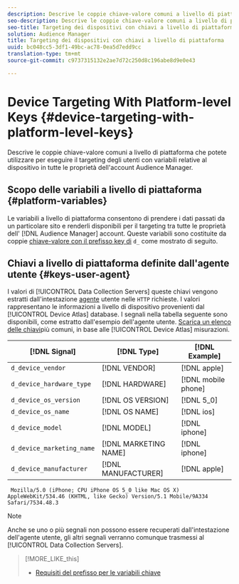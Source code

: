 ```yaml
---
description: Descrive le coppie chiave-valore comuni a livello di piattaforma che potete utilizzare per eseguire il targeting degli utenti con variabili relative al dispositivo in tutte le proprietà dell'account Audience Manager.
seo-description: Descrive le coppie chiave-valore comuni a livello di piattaforma che potete utilizzare per eseguire il targeting degli utenti con variabili relative al dispositivo in tutte le proprietà dell'account Audience Manager.
seo-title: Targeting dei dispositivi con chiavi a livello di piattaforma
solution: Audience Manager
title: Targeting dei dispositivi con chiavi a livello di piattaforma
uuid: bc048cc5-3df1-49bc-ac78-0ea5d7edd9cc
translation-type: tm+mt
source-git-commit: c9737315132e2ae7d72c250d8c196abe8d9e0e43

---
```



# Device Targeting With Platform-level Keys {#device-targeting-with-platform-level-keys}

Descrive le coppie chiave-valore comuni a livello di piattaforma che potete utilizzare per eseguire il targeting degli utenti con variabili relative al dispositivo in tutte le proprietà dell'account Audience Manager.

## Scopo delle variabili a livello di piattaforma {#platform-variables}

<!-- c_tb_device_targeting.xml -->

Le variabili a livello di piattaforma consentono di prendere i dati passati da un particolare sito e renderli disponibili per il targeting tra tutte le proprietà dell' [!DNL Audience Manager] account. Queste variabili sono costituite da coppie [chiave-valore con il prefisso key di](../../reference/key-value-pairs-explained.md) `d_` come mostrato di seguito.

## Chiavi a livello di piattaforma definite dall'agente utente {#keys-user-agent}

I valori di [!UICONTROL Data Collection Servers] queste chiavi vengono estratti dall'intestazione [agente](https://www.w3.org/Protocols/rfc2616/rfc2616-sec14.html#sec14.43) utente nelle `HTTP` richieste. I valori rappresentano le informazioni a livello di dispositivo provenienti dal [!UICONTROL Device Atlas] database. I segnali nella tabella seguente sono disponibili, come estratto dall'esempio dell'agente utente. [Scarica un elenco delle chiavi](assets/device_keys.csv)più comuni, in base alle [!UICONTROL Device Atlas] misurazioni.

| [!DNL Signal] | [!DNL Type] | [!DNL Example] |
|---|---|---|
| `d_device_vendor` | [!DNL VENDOR] | [!DNL apple] |
| `d_device_hardware_type` | [!DNL HARDWARE] | [!DNL mobile phone] |
| `d_device_os_version` | [!DNL OS VERSION] | [!DNL 5_0] |
| `d_device_os_name` | [!DNL OS NAME] | [!DNL ios] |
| `d_device_model` | [!DNL MODEL] | [!DNL iphone] |
| `d_device_marketing_name` | [!DNL MARKETING NAME] | [!DNL iphone] |
| `d_device_manufacturer` | [!DNL MANUFACTURER] | [!DNL apple] |

```
 Mozilla/5.0 (iPhone; CPU iPhone OS 5_0 like Mac OS X) AppleWebKit/534.46 (KHTML, like Gecko) Version/5.1 Mobile/9A334 Safari/7534.48.3
```

>[!NOTE]
>
>Anche se uno o più segnali non possono essere recuperati dall'intestazione dell'agente utente, gli altri segnali verranno comunque trasmessi al [!UICONTROL Data Collection Servers].

>[!MORE_LIKE_this]
>
>* [Requisiti del prefisso per le variabili chiave](../../features/traits/trait-variable-prefixes.md)

